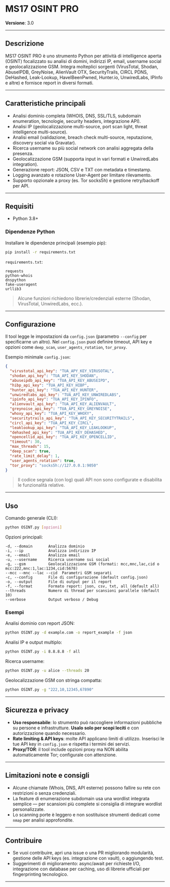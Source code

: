 # MS17 OSINT PRO

**Versione**: 3.0  

---

## Descrizione
MS17 OSINT PRO è uno strumento Python per attività di intelligence aperta (OSINT) focalizzato su analisi di domini, indirizzi IP, email, username social e geolocalizzazione GSM. Integra molteplici sorgenti (VirusTotal, Shodan, AbuseIPDB, GreyNoise, AlienVault OTX, SecurityTrails, CIRCL PDNS, DeHashed, Leak-Lookup, HaveIBeenPwned, Hunter.io, UnwiredLabs, IPInfo e altre) e fornisce report in diversi formati.


---

## Caratteristiche principali
- Analisi dominio completa (WHOIS, DNS, SSL/TLS, subdomain enumeration, tecnologie, security headers, integrazione API).
- Analisi IP (geolocalizzazione multi-source, port scan light, threat intelligence multi-source).
- Analisi email (validazione, breach check multi-source, reputazione, discovery social via Gravatar).
- Ricerca username su più social network con analisi aggregata della presenza.
- Geolocalizzazione GSM (supporta input in vari formati e UnwiredLabs integration).
- Generazione report: JSON, CSV e TXT con metadata e timestamp.
- Logging avanzato e rotazione User-Agent per limitare rilevamento.
- Supporto opzionale a proxy (es. Tor socks5h) e gestione retry/backoff per API.

---

## Requisiti
- Python 3.8+

### Dipendenze Python
Installare le dipendenze principali (esempio pip):

```bash
pip install -r requirements.txt
```
`requirements.txt`:

```
requests
python-whois
dnspython
fake-useragent
urllib3
```

> Alcune funzioni richiedono librerie/credenziali esterne (Shodan, VirusTotal, UnwiredLabs, ecc.).

---

## Configurazione
Il tool legge le impostazioni da `config.json` (parametro `--config` per specificarne un altro). Nel `config.json` puoi definire timeout, API key e opzioni come `deep_scan`, `user_agents_rotation`, `tor_proxy`.

Esempio minimale `config.json`:

```json
{
  "virustotal_api_key": "TUA_APY_KEY_VIRUSOTAL",
  "shodan_api_key": "TUA_API_KEY_SHODAN",
  "abuseipdb_api_key": "TUA_API_KEY_ABUSEIPD",
  "hibp_api_key": "TUA_API_KEY_HIBP",
  "hunter_api_key": "TUA_API_KEY_HUNTER",
  "unwiredlabs_api_key": "TUA_API_KEY_UNWIREDLABS",
  "ipinfo_api_key": "TUA_API_KEY_IPINFO",
  "alienvault_api_key": "TUA_API_KEY_ALIENVAULT",
  "greynoise_api_key": "TUA_API_KEY_GREYNOISE",
  "whoxy_api_key": "TUA_API_KEY_WHOXY",
  "securitytrails_api_key": "TUA_API_KEY_SECURITYTRAILS",
  "circl_api_key": "TUA_API_KEY_CIRCL",
  "leaklookup_api_key": "TUA_API_KEY_LEAKLOOKUP",
  "dehashed_api_key": "TUA_API_KEY_DEHASHED",
  "opencellid_api_key": "TUA_API_KEY_OPENCELLID",
  "timeout": 30,
  "max_threads": 15,
  "deep_scan": true,
  "rate_limit_delay": 1,
  "user_agents_rotation": true,
  "tor_proxy": "socks5h://127.0.0.1:9050"
}
```

> Il codice segnala (con log) quali API non sono configurate e disabilita le funzionalità relative.

---

## Uso
Comando generale (CLI):

```bash
python OSINT.py [opzioni]
```

Opzioni principali:
```
-d, --domain       Analizza dominio
-i, --ip           Analizza indirizzo IP
-e, --email        Analizza email
-u, --username     Ricerca username sui social
-g, --gsm          Geolocalizzazione GSM (formati: mcc,mnc,lac,cid o mcc:222,mnc:1,lac:1234,cid:5678)
--mcc --mnc --lac --cid  Parametri GSM separati
-c, --config       File di configurazione (default config.json)
-o, --output       File di output per il report
-f, --format       Formato report: json, csv, txt, all (default all)
--threads          Numero di thread per scansioni parallele (default 10)
--verbose          Output verboso / Debug
```

### Esempi
Analisi dominio con report JSON:

```bash
python OSINT.py -d example.com -o report_example -f json
```

Analisi IP e output multiplo:

```bash
python OSINT.py -i 8.8.8.8 -f all
```

Ricerca username:

```bash
python OSINT.py -u alice --threads 20
```

Geolocalizzazione GSM con stringa compatta:

```bash
python OSINT.py -g "222,10,12345,67890"
```

---

## Sicurezza e privacy
- **Uso responsabile**: lo strumento può raccogliere informazioni pubbliche su persone e infrastrutture. **Usalo solo per scopi leciti** e con autorizzazione quando necessario.
- **Rate limiting & API keys**: molte API applicano limiti di utilizzo. Inserisci le tue API key in `config.json` e rispetta i termini dei servizi.
- **Proxy/TOR**: il tool include opzioni proxy ma NON abilita automaticamente Tor; configurale con attenzione.

---

## Limitazioni note e consigli
- Alcune chiamate (Whois, DNS, API esterne) possono fallire su rete con restrizioni o senza credenziali.
- La feature di enumerazione subdomain usa una wordlist integrata semplice — per scansioni più complete si consiglia di integrare wordlist personalizzate.
- Lo scanning porte è leggero e non sostituisce strumenti dedicati come `nmap` per analisi approfondite.

---

## Contribuire
- Se vuoi contribuire, apri una issue o una PR migliorando modularità, gestione delle API keys (es. integrazione con vault), o aggiungendo test.
- Suggerimenti di miglioramento: async/await per richieste I/O, integrazione con database per caching, uso di librerie ufficiali per fingerprinting tecnologico.

---

